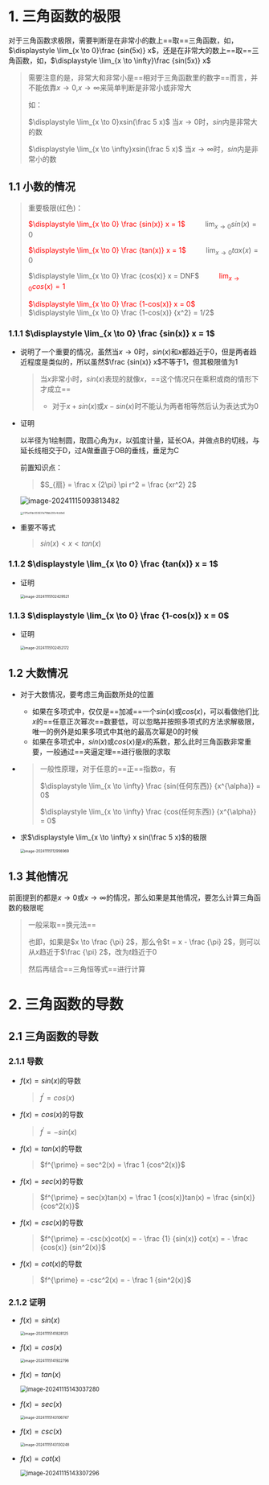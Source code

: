 # 1. 三角函数的极限

对于三角函数求极限，需要判断是在非常小的数上==取==三角函数，如，$\displaystyle \lim_{x \to 0}\frac {sin(5x)} x$，还是在非常大的数上==取==三角函数，如，$\displaystyle \lim_{x \to \infty}\frac {sin(5x)} x$

> 需要注意的是，非常大和非常小是==相对于三角函数里的数字==而言，并不能依靠$x \to 0$,$x \to \infty$来简单判断是非常小或非常大
>
> 如：
>
> $\displaystyle \lim_{x \to 0}xsin(\frac 5 x)$ 当$x \to 0$时，$sin$内是非常大的数
>
> $\displaystyle \lim_{x \to \infty}xsin(\frac 5 x)$ 当$x \to \infty$时，$sin$内是非常小的数

## 1.1 小数的情况

> 重要极限(红色)：
>
> <font color=red>$\displaystyle \lim_{x \to 0} \frac {sin(x)} x = 1$</font> $\qquad$ $\displaystyle \lim_{x \to 0} sin(x) = 0$
>
> <font color=red>$\displaystyle \lim_{x \to 0} \frac {tan(x)} x = 1$</font> $\qquad$ $\displaystyle \lim_{x \to 0} tax(x) = 0$
>
> $\displaystyle \lim_{x \to 0} \frac {cos(x)} x = DNF$ $\qquad$ <font color=red>$\displaystyle \lim_{x \to 0} cos(x)= 1$</font>
>
> <font color=red>$\displaystyle \lim_{x \to 0} \frac {1-cos(x)} x = 0$</font> $\qquad$ $\displaystyle \lim_{x \to 0} \frac {1-cos(x)} {x^2} = 1/2$       

### 1.1.1 $\displaystyle \lim_{x \to 0} \frac {sin(x)} x = 1$

- 说明了一个重要的情况，虽然当$x \to 0$时，$sin(x)$和$x$都趋近于0，但是两者趋近程度是类似的，所以虽然$\frac {sin(x)} x$不等于1，但其极限值为1

    > 当$x$非常小时，$sin(x)$表现的就像$x$，==这个情况只在乘积或商的情形下才成立==
    >
    > - 对于$x+sin(x)$或$x-sin(x)$时不能认为两者相等然后认为表达式为0

- 证明

    以半径为1绘制圆，取圆心角为$x$，以弧度计量，延长OA，并做点B的切线，与延长线相交于D，过A做垂直于OB的垂线，垂足为C

    前置知识点：

    > $S_{扇} = \frac x {2\pi} \pi r^2 = \frac {xr^2} 2$

    ![image-20241115093813482](<chap 7 三角函数的极限和导数.assets/image-20241115093813482.png>)

    <img src="chap 7 三角函数的极限和导数.assets/3175e91dc933637a718bb293c4cb9e6.jpg" alt="3175e91dc933637a718bb293c4cb9e6" style="zoom:33%;" />

- 重要不等式

    > $sin(x) < x < tan(x)$

### 1.1.2 $\displaystyle \lim_{x \to 0} \frac {tan(x)} x = 1$

- 证明

    <img src="chap 7 三角函数的极限和导数.assets/image-20241115102429521.png" alt="image-20241115102429521" style="zoom:50%;" />

### 1.1.3 $\displaystyle \lim_{x \to 0} \frac {1-cos(x)} x = 0$

- 证明

    <img src="chap 7 三角函数的极限和导数.assets/image-20241115102452172.png" alt="image-20241115102452172" style="zoom:50%;" />

## 1.2 大数情况

- 对于大数情况，要考虑三角函数所处的位置

    - 如果在多项式中，仅仅是==加减==一个$sin(x)$或$cos(x)$，可以看做他们比$x$的==任意正次幂次==数要低，可以忽略并按照多项式的方法求解极限，唯一的例外是如果多项式中其他的最高次幂是0的时候
    - 如果在多项式中，$sin(x)$或$cos(x)$是$x$的系数，那么此时三角函数非常重要，一般通过==夹逼定理==进行极限的求取

- > 一般性原理，对于任意的==正==指数$\alpha$，有
    >
    > $\displaystyle \lim_{x \to \infty} \frac {sin(任何东西)} {x^{\alpha}} = 0$
    >
    > $\displaystyle \lim_{x \to \infty} \frac {cos(任何东西)} {x^{\alpha}} = 0$

- 求$\displaystyle \lim_{x \to \infty} x sin(\frac 5 x)$的极限

    <img src="chap 7 三角函数的极限和导数.assets/image-20241115112956969.png" alt="image-20241115112956969" style="zoom:50%;" />

## 1.3 其他情况

前面提到的都是$x \to 0$或$x \to \infty$的情况，那么如果是其他情况，要怎么计算三角函数的极限呢

> 一般采取==换元法==
>
> 也即，如果是$x \to \frac {\pi} 2$，那么令$t = x - \frac {\pi} 2$，则可以从$x$趋近于$\frac {\pi} 2$，改为$t$趋近于$0$
>
> 然后再结合==三角恒等式==进行计算

# 2. 三角函数的导数

## 2.1 三角函数的导数

### 2.1.1 导数

- $f(x) = sin(x)$的导数

    > $f^{\prime} = cos(x)$ 

- $f(x) = cos(x)$的导数

    > $f^{\prime} = -sin(x)$

- $f(x) = tan(x)$的导数

    > $f^{\prime} = sec^2(x) = \frac 1 {cos^2(x)}$

- $f(x) = sec(x)$的导数

    > $f^{\prime} = sec(x)tan(x) = \frac 1 {cos(x)}tan(x) = \frac {sin(x)} {cos^2(x)}$ 

- $f(x) = csc(x)$的导数

    > $f^{\prime} = -csc(x)cot(x) = - \frac {1} {sin(x)} cot(x) = - \frac {cos(x)} {sin^2(x)}$

- $f(x) = cot(x)$的导数

    > $f^{\prime} = -csc^2(x) = - \frac 1 {sin^2(x)}$

### 2.1.2 证明

- $f(x) = sin(x)$

    <img src="chap 7 三角函数的极限和导数.assets/image-20241115141828125.png" alt="image-20241115141828125" style="zoom:50%;" />

- $f(x) = cos(x)$

    <img src="chap 7 三角函数的极限和导数.assets/image-20241115141922796.png" alt="image-20241115141922796" style="zoom: 50%;" />

- $f(x) = tan(x)$

    <img src="chap 7 三角函数的极限和导数.assets/image-20241115143037280.png" alt="image-20241115143037280" style="zoom:80%;" />

- $f(x) = sec(x)$

    <img src="chap 7 三角函数的极限和导数.assets/image-20241115143106747.png" alt="image-20241115143106747" style="zoom:50%;" />

- $f(x) = csc(x)$

    <img src="chap 7 三角函数的极限和导数.assets/image-20241115143130248.png" alt="image-20241115143130248" style="zoom:50%;" />

- $f(x) = cot(x)$

    <img src="chap 7 三角函数的极限和导数.assets/image-20241115143307296.png" alt="image-20241115143307296" style="zoom:80%;" />